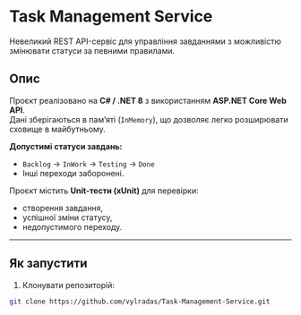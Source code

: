# Task Management Service

Невеликий REST API-сервіс для управління завданнями з можливістю змінювати статуси за певними правилами.

## Опис

Проєкт реалізовано на **C# / .NET 8** з використанням **ASP.NET Core Web API**.  
Дані зберігаються в пам’яті (`InMemory`), що дозволяє легко розширювати сховище в майбутньому.  

**Допустимі статуси завдань:**  
- `Backlog` → `InWork` → `Testing` → `Done`  
- Інші переходи заборонені.

Проєкт містить **Unit-тести (xUnit)** для перевірки:
- створення завдання,  
- успішної зміни статусу,  
- недопустимого переходу.

---

## Як запустити

1. Клонувати репозиторій:
```bash
git clone https://github.com/vylradas/Task-Management-Service.git
